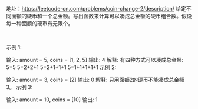 地址：https://leetcode-cn.com/problems/coin-change-2/description/
给定不同面额的硬币和一个总金额。写出函数来计算可以凑成总金额的硬币组合数。假设每一种面额的硬币有无限个。 

 

示例 1:

输入: amount = 5, coins = [1, 2, 5]
输出: 4
解释: 有四种方式可以凑成总金额:
5=5
5=2+2+1
5=2+1+1+1
5=1+1+1+1+1
示例 2:

输入: amount = 3, coins = [2]
输出: 0
解释: 只用面额2的硬币不能凑成总金额3。
示例 3:

输入: amount = 10, coins = [10] 
输出: 1

